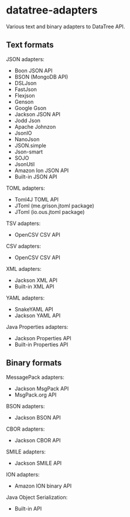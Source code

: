 # datatree-adapters
Various text and binary adapters to DataTree API.

## Text formats
JSON adapters:

- Boon JSON API
- BSON (MongoDB API)
- DSLJson
- FastJson
- Flexjson
- Genson
- Google Gson
- Jackson JSON API
- Jodd Json
- Apache Johnzon
- JsonIO
- NanoJson
- JSON.simple
- Json-smart
- SOJO
- JsonUtil
- Amazon Ion JSON API
- Built-in JSON API

TOML adapters:

- Toml4J TOML API
- JToml (me.grison.jtoml package)
- JToml (io.ous.jtoml package)

TSV adapters:

- OpenCSV CSV API

CSV adapters:

- OpenCSV CSV API

XML adapters:

- Jackson XML API
- Built-in XML API

YAML adapters:

- SnakeYAML API
- Jackson YAML API

Java Properties adapters:

- Jackson Properties API 
- Built-in Properties API

## Binary formats
MessagePack adapters:

- Jackson MsgPack API
- MsgPack.org API

BSON adapters:

- Jackson BSON API

CBOR adapters:

- Jackson CBOR API

SMILE adapters:

- Jackson SMILE API

ION adapters:

- Amazon ION binary API

Java Object Serialization:

- Built-in API